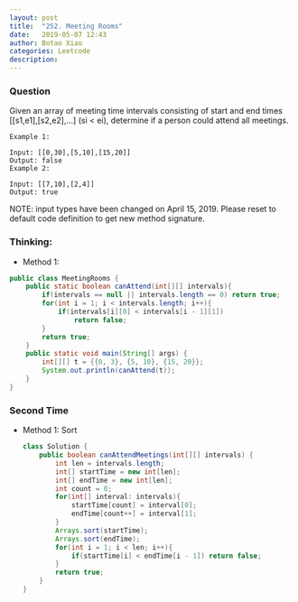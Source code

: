 ```yaml
---
layout: post
title:  "252. Meeting Rooms"
date:   2019-05-07 12:43
author: Botao Xiao
categories: Leetcode
description:
---
```

### Question
Given an array of meeting time intervals consisting of start and end times [[s1,e1],[s2,e2],...] (si < ei), determine if a person could attend all meetings.

```
Example 1:

Input: [[0,30],[5,10],[15,20]]
Output: false
Example 2:

Input: [[7,10],[2,4]]
Output: true
```
NOTE: input types have been changed on April 15, 2019. Please reset to default code definition to get new method signature.

### Thinking:
* Method 1:

```Java
public class MeetingRooms {
	public static boolean canAttend(int[][] intervals){
		if(intervals == null || intervals.length == 0) return true;
		for(int i = 1; i < intervals.length; i++){
			if(intervals[i][0] < intervals[i - 1][1])
				return false;
		}
		return true;
	}
	public static void main(String[] args) {
		int[][] t = {{0, 3}, {5, 10}, {15, 20}};
		System.out.println(canAttend(t));
	}
}
```

### Second Time
* Method 1: Sort
	```Java
	class Solution {
	    public boolean canAttendMeetings(int[][] intervals) {
	        int len = intervals.length;
	        int[] startTime = new int[len];
	        int[] endTime = new int[len];
	        int count = 0;
	        for(int[] interval: intervals){
	            startTime[count] = interval[0];
	            endTime[count++] = interval[1];
	        }
	        Arrays.sort(startTime);
	        Arrays.sort(endTime);
	        for(int i = 1; i < len; i++){
	            if(startTime[i] < endTime[i - 1]) return false;
	        }
	        return true;
	    }
	}
	```
